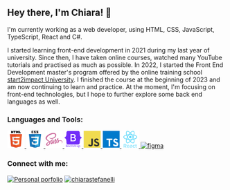 <h2>Hey there, I'm Chiara! 🌸</h2>

<p>I'm currently working as a web developer, using HTML, CSS, JavaScript, TypeScript, React and C#.</p>

<p>I started learning front-end development in 2021 during my last year of university. Since then, I have taken online courses, watched many YouTube tutorials and practised as much as possible. In 2022, I started the Front End Development master's program offered by the online training school <a href="https://www.start2impact.it/">start2impact University</a>. I finished the course at the beginning of 2023 and am now continuing to learn and practice. At the moment, I'm focusing on front-end technologies, but I hope to further explore some back end languages as well.</p>

<h3>Languages and Tools:</h3>
<div>
  <a href="https://www.w3.org/html/" target="_blank" rel="noreferrer"> 
    <img src="https://raw.githubusercontent.com/devicons/devicon/master/icons/html5/html5-original-wordmark.svg" alt="html5" width="40" height="40"/> 
  </a> 
  <a href="https://www.w3schools.com/css/" target="_blank" rel="noreferrer"> 
    <img src="https://raw.githubusercontent.com/devicons/devicon/master/icons/css3/css3-original-wordmark.svg" alt="css3" width="40" height="40"/> 
  </a> 
  <a href="https://sass-lang.com" target="_blank" rel="noreferrer"> 
    <img src="https://raw.githubusercontent.com/devicons/devicon/master/icons/sass/sass-original.svg" alt="sass" width="40" height="40"/> 
  </a> 
  <a href="https://getbootstrap.com" target="_blank" rel="noreferrer"> 
    <img src="https://raw.githubusercontent.com/devicons/devicon/master/icons/bootstrap/bootstrap-plain-wordmark.svg" alt="bootstrap" width="40" height="40"/> 
  </a> 
  <a href="https://developer.mozilla.org/en-US/docs/Web/JavaScript" target="_blank" rel="noreferrer"> 
    <img src="https://raw.githubusercontent.com/devicons/devicon/master/icons/javascript/javascript-original.svg" alt="javascript" width="40" height="40"/> 
  </a> 
  <a href="https://www.typescriptlang.org/" target="_blank" rel="noreferrer"> 
    <img src="https://raw.githubusercontent.com/devicons/devicon/master/icons/typescript/typescript-original.svg" alt="typescript" width="40" height="40"/> 
  </a>
  <a href="https://reactjs.org/" target="_blank" rel="noreferrer"> 
    <img src="https://raw.githubusercontent.com/devicons/devicon/master/icons/react/react-original-wordmark.svg" alt="react" width="40" height="40"/> 
  </a> 
  <a href="https://www.figma.com/" target="_blank" rel="noreferrer"> 
    <img src="https://www.vectorlogo.zone/logos/figma/figma-icon.svg" alt="figma" width="40" height="40"/> 
  </a> 
</div>

<h3 align="left">Connect with me:</h3>
<p align="left">
<a href="https://chiarastefanelli.netlify.app/" target="blank" title="Portfolio website"><img align="center" src="https://chiarastefanelli.netlify.app/assets/favicon-CARfx87C.png" alt="Personal porfolio" height="30" /></a>
<a href="https://linkedin.com/in/chiarastefanelli" target="blank" title="LinkedIn"><img align="center" src="https://raw.githubusercontent.com/rahuldkjain/github-profile-readme-generator/master/src/images/icons/Social/linked-in-alt.svg" alt="chiarastefanelli" height="30" width="40" /></a>
</p>

<br />

<img align="center" src="https://github-readme-streak-stats.herokuapp.com/?user=chiarastef" alt="" />

<img align="left" src="https://github-readme-stats.vercel.app/api/top-langs?username=chiarastef&show_icons=true&locale=en&layout=compact" alt="" />
